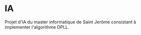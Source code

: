 # IA
Projet d'IA du master informatique de Saint Jerôme consistant à implementer l'algorithme DPLL.

